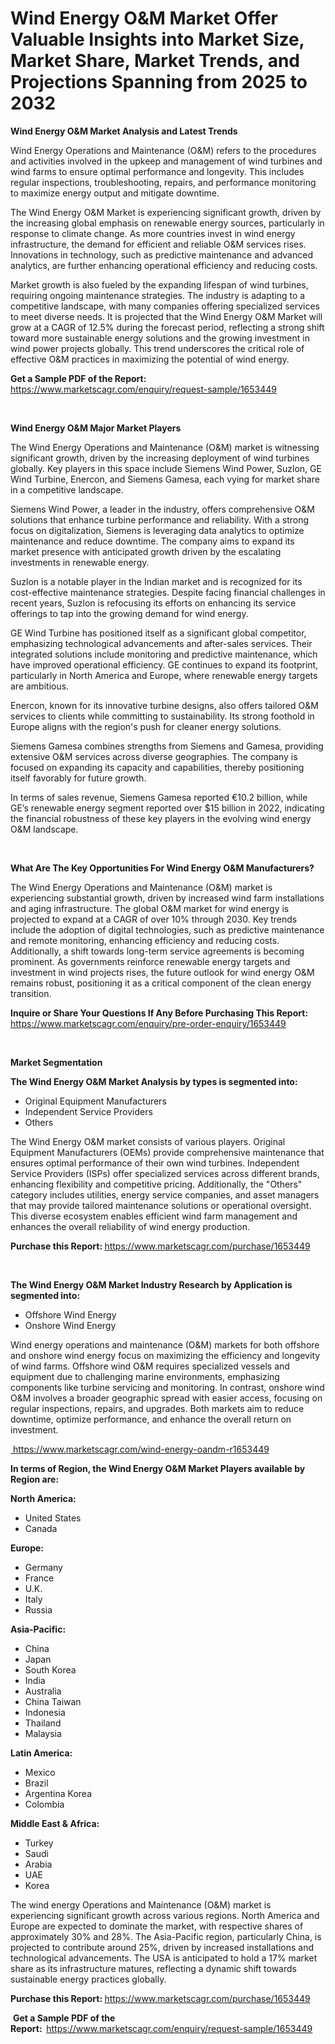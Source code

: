 <p><h1>Wind Energy O&M Market Offer Valuable Insights into Market Size, Market Share, Market Trends, and Projections Spanning from 2025 to 2032</h1></p><p><strong>Wind Energy O&M Market Analysis and Latest Trends</strong></p>
<p><p>Wind Energy Operations and Maintenance (O&M) refers to the procedures and activities involved in the upkeep and management of wind turbines and wind farms to ensure optimal performance and longevity. This includes regular inspections, troubleshooting, repairs, and performance monitoring to maximize energy output and mitigate downtime.</p><p>The Wind Energy O&M Market is experiencing significant growth, driven by the increasing global emphasis on renewable energy sources, particularly in response to climate change. As more countries invest in wind energy infrastructure, the demand for efficient and reliable O&M services rises. Innovations in technology, such as predictive maintenance and advanced analytics, are further enhancing operational efficiency and reducing costs.</p><p>Market growth is also fueled by the expanding lifespan of wind turbines, requiring ongoing maintenance strategies. The industry is adapting to a competitive landscape, with many companies offering specialized services to meet diverse needs. It is projected that the Wind Energy O&M Market will grow at a CAGR of 12.5% during the forecast period, reflecting a strong shift toward more sustainable energy solutions and the growing investment in wind power projects globally. This trend underscores the critical role of effective O&M practices in maximizing the potential of wind energy.</p></p>
<p><strong>Get a Sample PDF of the Report:&nbsp;</strong> <a href="https://www.marketscagr.com/enquiry/request-sample/1653449?utm_campaign=3264&utm_medium=2&utm_source=Github&utm_content=ia&utm_term=16042025&utm_id=wind-energy-om">https://www.marketscagr.com/enquiry/request-sample/1653449</a></p>
<p>&nbsp;</p>
<p><strong>Wind Energy O&M Major Market Players</strong></p>
<p><p>The Wind Energy Operations and Maintenance (O&M) market is witnessing significant growth, driven by the increasing deployment of wind turbines globally. Key players in this space include Siemens Wind Power, Suzlon, GE Wind Turbine, Enercon, and Siemens Gamesa, each vying for market share in a competitive landscape.</p><p>Siemens Wind Power, a leader in the industry, offers comprehensive O&M solutions that enhance turbine performance and reliability. With a strong focus on digitalization, Siemens is leveraging data analytics to optimize maintenance and reduce downtime. The company aims to expand its market presence with anticipated growth driven by the escalating investments in renewable energy.</p><p>Suzlon is a notable player in the Indian market and is recognized for its cost-effective maintenance strategies. Despite facing financial challenges in recent years, Suzlon is refocusing its efforts on enhancing its service offerings to tap into the growing demand for wind energy.</p><p>GE Wind Turbine has positioned itself as a significant global competitor, emphasizing technological advancements and after-sales services. Their integrated solutions include monitoring and predictive maintenance, which have improved operational efficiency. GE continues to expand its footprint, particularly in North America and Europe, where renewable energy targets are ambitious.</p><p>Enercon, known for its innovative turbine designs, also offers tailored O&M services to clients while committing to sustainability. Its strong foothold in Europe aligns with the region's push for cleaner energy solutions.</p><p>Siemens Gamesa combines strengths from Siemens and Gamesa, providing extensive O&M services across diverse geographies. The company is focused on expanding its capacity and capabilities, thereby positioning itself favorably for future growth.</p><p>In terms of sales revenue, Siemens Gamesa reported €10.2 billion, while GE’s renewable energy segment reported over $15 billion in 2022, indicating the financial robustness of these key players in the evolving wind energy O&M landscape.</p></p>
<p>&nbsp;</p>
<p><strong>What Are The Key Opportunities For Wind Energy O&M Manufacturers?</strong></p>
<p><p>The Wind Energy Operations and Maintenance (O&M) market is experiencing substantial growth, driven by increased wind farm installations and aging infrastructure. The global O&M market for wind energy is projected to expand at a CAGR of over 10% through 2030. Key trends include the adoption of digital technologies, such as predictive maintenance and remote monitoring, enhancing efficiency and reducing costs. Additionally, a shift towards long-term service agreements is becoming prominent. As governments reinforce renewable energy targets and investment in wind projects rises, the future outlook for wind energy O&M remains robust, positioning it as a critical component of the clean energy transition.</p></p>
<p><strong>Inquire or Share Your Questions If Any Before Purchasing This Report:</strong> <a href="https://www.marketscagr.com/enquiry/pre-order-enquiry/1653449?utm_campaign=3264&utm_medium=2&utm_source=Github&utm_content=ia&utm_term=16042025&utm_id=wind-energy-om">https://www.marketscagr.com/enquiry/pre-order-enquiry/1653449</a></p>
<p>&nbsp;</p>
<p><strong>Market Segmentation</strong></p>
<p><strong>The Wind Energy O&M Market Analysis by types is segmented into:</strong></p>
<p><ul><li>Original Equipment Manufacturers</li><li>Independent Service Providers</li><li>Others</li></ul></p>
<p><p>The Wind Energy O&M market consists of various players. Original Equipment Manufacturers (OEMs) provide comprehensive maintenance that ensures optimal performance of their own wind turbines. Independent Service Providers (ISPs) offer specialized services across different brands, enhancing flexibility and competitive pricing. Additionally, the "Others" category includes utilities, energy service companies, and asset managers that may provide tailored maintenance solutions or operational oversight. This diverse ecosystem enables efficient wind farm management and enhances the overall reliability of wind energy production.</p></p>
<p><strong>Purchase this Report:&nbsp;</strong><a href="https://www.marketscagr.com/purchase/1653449?utm_campaign=3264&utm_medium=2&utm_source=Github&utm_content=ia&utm_term=16042025&utm_id=wind-energy-om">https://www.marketscagr.com/purchase/1653449</a></p>
<p>&nbsp;</p>
<p><strong>The Wind Energy O&M Market Industry Research by Application is segmented into:</strong></p>
<p><ul><li>Offshore Wind Energy</li><li>Onshore Wind Energy</li></ul></p>
<p><p>Wind energy operations and maintenance (O&M) markets for both offshore and onshore wind energy focus on maximizing the efficiency and longevity of wind farms. Offshore wind O&M requires specialized vessels and equipment due to challenging marine environments, emphasizing components like turbine servicing and monitoring. In contrast, onshore wind O&M involves a broader geographic spread with easier access, focusing on regular inspections, repairs, and upgrades. Both markets aim to reduce downtime, optimize performance, and enhance the overall return on investment.</p></p>
<p><a href="https://www.marketscagr.com/wind-energy-oandm-r1653449?utm_campaign=3264&utm_medium=2&utm_source=Github&utm_content=ia&utm_term=16042025&utm_id=wind-energy-om">&nbsp;https://www.marketscagr.com/wind-energy-oandm-r1653449</a></p>
<p><strong>In terms of Region, the Wind Energy O&M Market Players available by Region are:</strong></p>
<p>
    <p> <strong> North America: </strong>
        <ul>
            <li>United States</li>
            <li>Canada</li>
        </ul>
        </p> 
    <p> <strong> Europe: </strong>
        <ul>
            <li>Germany</li>
            <li>France</li>
            <li>U.K.</li>
            <li>Italy</li>
            <li>Russia</li>
        </ul>
        </p> 
    <p> <strong> Asia-Pacific: </strong>
        <ul>
            <li>China</li>
            <li>Japan</li>
            <li>South Korea</li>
            <li>India</li>
            <li>Australia</li>
            <li>China Taiwan</li>
            <li>Indonesia</li>
            <li>Thailand</li>
            <li>Malaysia</li>
        </ul>
        </p> 
    <p> <strong> Latin America: </strong>
        <ul>
            <li>Mexico</li>
            <li>Brazil</li>
            <li>Argentina Korea</li>
            <li>Colombia</li>
        </ul>
        </p> 
    <p> <strong> Middle East & Africa: </strong>
        <ul>
            <li>Turkey</li>
            <li>Saudi</li>
            <li>Arabia</li>
            <li>UAE</li>
            <li>Korea</li>
        </ul>
    </p>
    </p>
<p><p>The wind energy Operations and Maintenance (O&M) market is experiencing significant growth across various regions. North America and Europe are expected to dominate the market, with respective shares of approximately 30% and 28%. The Asia-Pacific region, particularly China, is projected to contribute around 25%, driven by increased installations and technological advancements. The USA is anticipated to hold a 17% market share as its infrastructure matures, reflecting a dynamic shift towards sustainable energy practices globally.</p></p>
<p><strong>Purchase this Report: </strong><a href="https://www.marketscagr.com/purchase/1653449?utm_campaign=3264&utm_medium=2&utm_source=Github&utm_content=ia&utm_term=16042025&utm_id=wind-energy-om">https://www.marketscagr.com/purchase/1653449</a></p>
<p>&nbsp;<strong>Get a Sample PDF of the Report:&nbsp;&nbsp;</strong><a href="https://www.marketscagr.com/enquiry/request-sample/1653449?utm_campaign=3264&utm_medium=2&utm_source=Github&utm_content=ia&utm_term=16042025&utm_id=wind-energy-om">https://www.marketscagr.com/enquiry/request-sample/1653449</a></p>
<p><strong></strong></p>
<p><p></p><p></p><p></p></p>